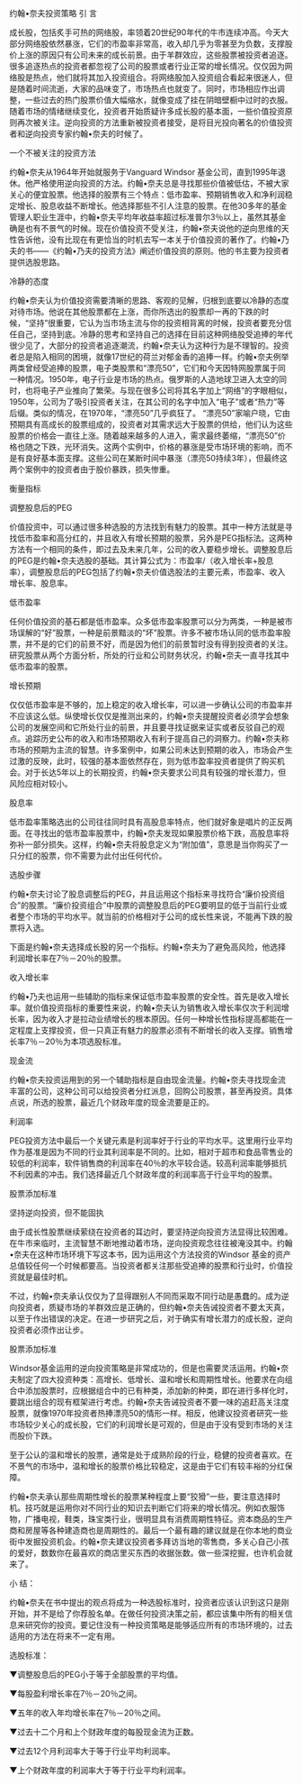 约翰•奈夫投资策略
引 言

成长股，包括炙手可热的网络股，率领着20世纪90年代的牛市连续冲高。今天大部分网络股依然暴涨，它们的市盈率非常高，收入却几乎为零甚至为负数，支撑股价上涨的原因只有公司未来的成长前景。由于羊群效应，这些股票被投资者追逐。很多追逐热点的投资者都忽视了公司的股票或者行业正常的增长情况。仅仅因为网络股是热点，他们就将其加入投资组合。将网络股加入投资组合看起来很迷人，但是随着时间流逝，大家的品味变了，市场热点也就变了。同时，市场相应作出调整，一些过去的热门股票价值大幅缩水，就像变成了挂在阴暗壁橱中过时的衣服。随着市场的情绪继续变化，投资者开始质疑许多成长股的基本面，一些价值投资原则再次被关注。逆向投资的方法重新被投资者接受，是将目光投向著名的价值投资者和逆向投资专家约翰•奈夫的时候了。

一个不被关注的投资方法

约翰•奈夫从1964年开始就服务于Vanguard Windsor 基金公司，直到1995年退休。他严格使用逆向投资的方法。约翰•奈夫总是寻找那些价值被低估，不被大家关心的便宜股票。他选择的股票有三个特点：低市盈率、预期销售收入和净利润稳定增长、股息收益不断增长。他选择那些不引人注意的股票。在他30多年的基金管理人职业生涯中，约翰•奈夫平均年收益率超过标准普尔3％以上，虽然其基金确是也有不景气的时候。现在价值投资不受关注，约翰•奈夫说他的逆向思维的天性告诉他，没有比现在有更恰当的时机去写一本关于价值投资的著作了。约翰•乃夫的书——《约翰•乃夫的投资方法》阐述价值投资的原则。他的书主要为投资者提供选股思路。

冷静的态度

约翰•奈夫认为价值投资需要清晰的思路、客观的见解，归根到底要以冷静的态度对待市场。他说在其他股票都在上涨，而你所选出的股票却一再的下跌的时候，“坚持”很重要，它认为当市场主流与你的投资相背离的时候，投资者要充分信任自己，坚持到底。冷静的思考和坚持自己的选择在目前这种网络股受追捧的年代很少见了，大部分的投资者追逐潮流，约翰•奈夫认为这种行为是不理智的。投资者总是陷入相同的困境，就像17世纪的荷兰对郁金香的追捧一样。约翰•奈夫例举两类曾经受追捧的股票，电子类股票和“漂亮50”，它们和今天因特网股票属于同一种情况。1950年，电子行业是市场的热点。俄罗斯的人造地球卫进入太空的同时，也将电子产业推向了繁荣。与现在很多公司将其名字加上“网络”的字眼相似，1950年，公司为了吸引投资者关注，在其公司的名字中加入“电子”或者“热力”等后缀。类似的情况，在1970年，“漂亮50”几乎疯狂了。 “漂亮50”家喻户晓，它由预期具有高成长的股票组成的，投资者对其需求远大于股票的供给，他们认为这些股票的价格会一直往上涨。随着越来越多的人进入，需求最终萎缩，“漂亮50”价格也随之下跌，光环消失。这两个实例中，价格的暴涨是受市场环境的影响，而不是有良好基本面支撑。这些公司在某断时间中暴涨（漂亮50持续3年），但最终这两个案例中的投资者由于股价暴跌，损失惨重。

衡量指标

调整股息后的PEG

价值投资中，可以通过很多种选股的方法找到有魅力的股票。其中一种方法就是寻找低市盈率和高分红的，并且收入有增长预期的股票，另外是PEG指标法。这两种方法有一个相同的条件，即过去及未来几年，公司的收入要稳步增长。调整股息后的PEG是约翰•奈夫选股的基础。其计算公式为：市盈率/（收入增长率+股息率），调整股息后的PEG包括了约翰•奈夫价值选股法的主要元素，市盈率、收入增长率、股息率。

低市盈率

任何价值投资的基石都是低市盈率。众多低市盈率股票可以分为两类，一种是被市场误解的“好”股票，一种是前景黯淡的“坏”股票。许多不被市场认同的低市盈率股票，并不是的它们的前景不好，而是因为他们的前景暂时没有得到投资者的关注。研究股票从两个方面分析，所处的行业和公司财务状况，约翰•奈夫一直寻找其中低市盈率的股票。

增长预期

仅仅低市盈率是不够的，加上稳定的收入增长率，可以进一步确认公司的市盈率并不应该这么低。纵使增长仅仅是推测出来的，约翰•奈夫提醒投资者必须学会想象公司的发展空间和它所处行业的前景，并且要寻找证据来证实或者反驳自己的观点。追踪历史公布的收入和市场预期收入有利于提高自己的洞察力。约翰•奈夫称市场的预期为主流的智慧。许多案例中，如果公司未达到预期的收入，市场会产生过激的反映，此时，较强的基本面依然存在，则为低市盈率投资者提供了购买机会。对于长达5年以上的长期投资，约翰•奈夫要求公司具有较强的增长潜力，但风险应相对较小。

股息率

低市盈率策略选出的公司往往同时具有高股息率特点，他们就好象是唱片的正反两面。在寻找出的低市盈率股票中，约翰•奈夫发现如果股票价格下跌，高股息率将弥补一部分损失。这样，约翰•奈夫将股息定义为“附加值”，意思是当你购买了一只分红的股票，你不需要为此付出任何代价。

选股步骤

约翰•奈夫讨论了股息调整后的PEG，并且运用这个指标来寻找符合“廉价投资组合”的股票。“廉价投资组合”中股票的调整股息后的PEG要明显的低于当前行业或者整个市场的平均水平。就当前的价格相对于公司的成长性来说，不能再下跌的股票将入选。

下面是约翰•奈夫选择成长股的另一个指标。约翰•奈夫为了避免高风险，他选择利润增长率在7％－20％的股票。

收入增长率

约翰•乃夫也运用一些辅助的指标来保证低市盈率股票的安全性。首先是收入增长率。就价值投资指标的重要性来说，约翰•奈夫认为销售收入增长率仅次于利润增长率，因为收入才是拉动业绩增长的根本原因。任何一种增长性指标提高都能在一定程度上支撑投资，但一只真正有魅力的股票必须有不断增长的收入支撑。销售增长率7％－20％为本项选股标准。

现金流

约翰•奈夫投资运用到的另一个辅助指标是自由现金流量。约翰•奈夫寻找现金流丰富的公司，这种公司可以给投资者分红派息，回购公司股票，甚至再投资。具体点说，所选的股票，最近几个财政年度的现金流要是正的。

利润率

PEG投资方法中最后一个关键元素是利润率好于行业的平均水平。这里用行业平均作为基准是因为不同的行业其利润率是不同的。比如，相对于超市和食品零售业的较低的利润率，软件销售商的利润率在40％的水平较合适。较高利润率能够抵抗不利因素的冲击。我们选择最近几个财政年度的利润率高于行业平均的股票。

股票添加标准

坚持逆向投资，但不能固执

由于成长性股票继续萦绕在投资者的耳边时，要坚持逆向投资方法显得比较困难。在牛市来临时，主流智慧不断地推动着市场，逆向投资观念往往被淹没其中。约翰•奈夫在这种市场环境下写这本书，因为运用这个方法投资的Windsor 基金的资产总值较任何一个时候都要高。当投资者都关注那些受追捧的股票和行业时，价值投资就是最佳时机。

不过，约翰•奈夫承认仅仅为了显得跟别人不同而采取不同行动是愚蠢的。成为逆向投资者，质疑市场的羊群效应是正确的，但约翰•奈夫告诫投资者不要太天真，以至于作出错误的决定。在进一步研究之后，对于确实有增长潜力的成长股，逆向投资者必须作出让步。

股票添加标准

Windsor基金运用的逆向投资策略是非常成功的，但是也需要灵活运用。约翰•奈夫制定了四大投资种类：高增长、低增长、温和增长和周期性增长。他要求在向组合中添加股票时，应根据组合中的已有种类，添加新的种类，即在进行多样化时，要跳出组合的现有框架进行考虑。约翰•奈夫告诫投资者不要一味的追赶高关注度股票，就像1970年投资者热捧漂亮50的情形一样。相反，他建议投资者研究一些市场较少关心的成长股，它们的利润增长是可观的，但是由于没有受到市场的关注而股价下跌。

至于公认的温和增长的股票，通常是处于成熟阶段的行业，稳健的投资者喜欢。在不景气的市场中，温和增长的股票价格比较稳定，这是由于它们有较丰裕的分红保障。

约翰•奈夫承认那些周期性增长的股票某种程度上要“狡猾”一些，要注意选择时机。技巧就是运用你对不同行业的知识去判断它们将来的增长情况。例如衣服饰物，广播电视，鞋类，珠宝类行业，很明显具有消费周期性特征。资本商品的生产商和房屋等各种建造商也是周期性的。最后一个最有趣的建议就是在你本地的商业街中发掘投资机会。约翰•奈夫建议投资者多拜访当地的零售商，多关心自己小孩的爱好，数数你在最喜欢的商店里买东西的收据张数。做一些深挖掘，也许机会就来了。

小 结：

约翰•奈夫在书中提出的观点将成为一种选股标准时，投资者应该认识到这只是刚开始，并不是给了你荐股名单。在做任何投资决策之前，都应该集中所有的相关信息来研究你的投资。要记住没有一种投资策略是能够适应所有的市场环境的，过去适用的方法在将来不一定有用。

选股标准：

▼调整股息后的PEG小于等于全部股票的平均值。

▼每股盈利增长率在7％－20％之间。

▼五年的收入年均增长率在7％－20％之间。

▼过去十二个月和上个财政年度的每股现金流为正数。

▼过去12个月利润率大于等于行业平均利润率。

▼上个财政年度的利润率大于等于行业平均利润率。